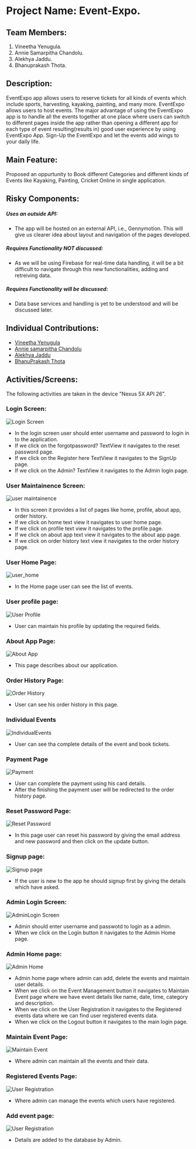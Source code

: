 # Project Name: Event-Expo.

## Team Members:
1. Vineetha Yenugula.
2. Annie Samarpitha Chandolu.
3. Alekhya Jaddu.
4. Bhanuprakash Thota.

## Description:
EventExpo app allows users to reserve tickets for all kinds of events which include sports, harvesting, kayaking, painting, and many more. EventExpo allows users to host events. The major advantage of using the EventExpo app is to handle all the events together at one place where users can switch to different pages inside the app rather than opening a different app for each type of event resulting(results in) good user experience by using EventExpo App. Sign-Up the EventExpo and let the events add wings to your daily life.

## Main Feature:
Proposed an oppurtunity to Book different Categories and different kinds of Events like Kayaking, Painting, Cricket Online in single application.

## Risky Components:
##### Uses an outside API:
- The app will be hosted on an external API, i.e., Gennymotion. This will give us clearer idea about layout and navigation of the pages developed.
##### Requires Functionality NOT discussed:
- As we will be using Firebase for real-time data handling, it will be a bit difficult to navigate through this new functionalities, adding and retreiving data.
##### Requires Functionality will be discussed:
- Data base services and handling is yet to be understood and will be discussed later.

## Individual Contributions:

- [Vineetha Yenugula](https://github.com/vineetha1996/event-expo/commits?author=vineetha1996)
- [Annie samarpitha Chandolu](https://github.com/vineetha1996/event-expo/commits?author=annie0sc)
- [Alekhya Jaddu](https://github.com/vineetha1996/event-expo/commits?author=alekhyajaddu)
- [BhanuPrakash Thota](https://github.com/vineetha1996/event-expo/commits?author=BhanuprakashThota)


## Activities/Screens:
The following activities are taken in the device "Nexus 5X API 26".

### Login Screen:

![Login Screen](https://github.com/vineetha1996/event-expo/blob/master/screens/login.png)

- In the login screen user should enter username and password to login in to the application.
- If we click on the forgotpassword? TextView it navigates to the reset password page.
- If we click on the Register here TextView it navigates to the SignUp page.
- If we click on the Admin? TextView it navigates to the Admin login page.

### User Maintainence Screen:

![user maintainence](https://github.com/vineetha1996/event-expo/blob/master/screens/userMaintainence.JPG)

- In this screen it provides a list of pages like home, profile, about app, order history.
- If we click on home text view it navigates to user home page.
- If we click on profile text view it navigates to the profile page.
- If we click on about app text view it navigates to the about app page.
- If we click on order history text view it navigates to the order history page.

### User Home Page:

![user_home](https://github.com/vineetha1996/event-expo/blob/master/screens/userHome.JPG)

- In the Home page user can see the list of events.

### User profile page:
![User Profile](https://github.com/vineetha1996/event-expo/blob/master/screens/user_profile.png)

- User can maintain his profile by updating the required fields.

### About App Page:
![About App](https://github.com/vineetha1996/event-expo/blob/master/screens/about_app.JPG)

- This page describes about our application.

### Order History Page:
![Order History](https://github.com/vineetha1996/event-expo/blob/master/screens/orderHistory.JPG)

- User can see his order history in this page.

### Individual Events
![IndividualEvents](https://github.com/vineetha1996/event-expo/blob/master/screens/individualEvent.JPG)

- User can see tha complete details of the event and book tickets.

### Payment Page
![Payment](https://github.com/vineetha1996/event-expo/blob/master/screens/payment.JPG)

- User can complete the payment using his card details.
- After the finishing the payment user will be redirected to the order history page.

### Reset Password Page:
![Reset Password](https://github.com/vineetha1996/event-expo/blob/master/screens/reset_pswd..JPG)

- In this page user can reset his password by giving the email address and new password and then click on the update button.

### Signup page:
![Signup page]()

- If the user is new to the app he should signup first by giving the details which have asked.


### Admin Login Screen:
![AdminLogin Screen](https://github.com/vineetha1996/event-expo/blob/master/screens/admin_login.png)

- Admin should enter username and passwotd to login as a admin.
- When we click on the Login button it navigates to the Admin Home page.

### Admin Home page:
![Admin Home](https://github.com/vineetha1996/event-expo/blob/master/screens/adminHome.JPG)

- Admin home page where admin can add, delete the events and maintain user details.
- When we click on the Event Management button it navigates to Maintain Event page where we have event details like name, date, time, category and description.
- When we click on the User Registration it navigates to the Registered events data where we can find user registered events data.
- When we click on the Logout button it navigates to the main login page.

### Maintain Event Page:

![Maintain Event](https://github.com/vineetha1996/event-expo/blob/master/screens/maintainEvents.JPG)

- Where admin can maintain all the events and their data.

### Registered Events Page:

![User Registration](https://github.com/vineetha1996/event-expo/blob/master/screens/register_events.png)

- Where admin can manage the events which users have registered.

### Add event page:

![User Registration](https://github.com/vineetha1996/event-expo/blob/master/screens/add_event.png)

- Details are added to the database by Admin.


